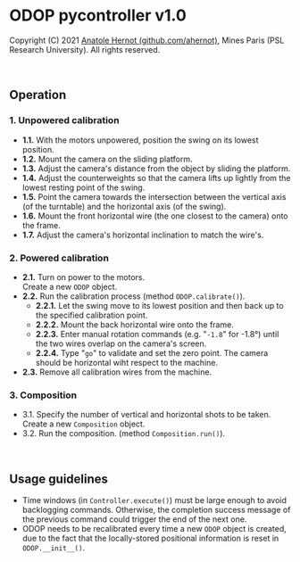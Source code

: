 # ODOP pycontroller v1.0
Copyright (C) 2021 <a href="github.com/ahernot">Anatole Hernot (github.com/ahernot)</a>, Mines Paris (PSL Research University). All rights reserved.

<br>

## Operation
### 1. Unpowered calibration
* <strong>1.1.</strong> With the motors unpowered, position the swing on its lowest position.
* <strong>1.2.</strong> Mount the camera on the sliding platform.
* <strong>1.3.</strong> Adjust the camera's distance from the object by sliding the platform.
* <strong>1.4.</strong> Adjust the counterweights so that the camera lifts up lightly from the lowest resting point of the swing.
* <strong>1.5.</strong> Point the camera towards the intersection between the vertical axis (of the turntable) and the horizontal axis (of the swing).
* <strong>1.6.</strong> Mount the front horizontal wire (the one closest to the camera) onto the frame.
* <strong>1.7.</strong> Adjust the camera's horizontal inclination to match the wire's.

### 2. Powered calibration
* <strong>2.1.</strong> Turn on power to the motors.\
Create a new `ODOP` object.
* <strong>2.2.</strong> Run the calibration process (method `ODOP.calibrate()`).
    * <strong>2.2.1.</strong> Let the swing move to its lowest position and then back up to the specified calibration point.
    *  <strong>2.2.2.</strong> Mount the back horizontal wire onto the frame.
    * <strong>2.2.3.</strong> Enter manual rotation commands (e.g. "`-1.8`" for -1.8°) until the two wires overlap on the camera's screen.
    * <strong>2.2.4.</strong> Type "`go`" to validate and set the zero point. The camera should be horizontal wiht respect to the machine.
* <strong>2.3.</strong> Remove all calibration wires from the machine.

### 3. Composition
* 3.1. Specify the number of vertical and horizontal shots to be taken.\
Create a new `Composition` object. 
* 3.2. Run the composition. (method `Composition.run()`).

<br>

## Usage guidelines
* Time windows (in `Controller.execute()`) must be large enough to avoid backlogging commands. Otherwise, the completion success message of the previous command could trigger the end of the next one.
* ODOP needs to be recalibrated every time a new `ODOP` object is created, due to the fact that the locally-stored positional information is reset in `ODOP.__init__()`.
